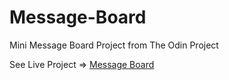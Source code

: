 # Message-Board
Mini Message Board Project from The Odin Project

See Live Project => [Message Board](https://message-board-production-15fe.up.railway.app/)